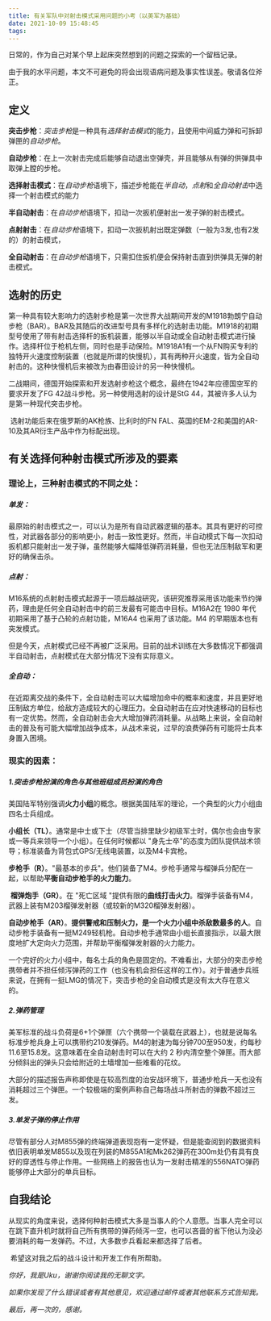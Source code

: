 ```yaml
---
title: 有关军队中对射击模式采用问题的小考（以美军为基础）
date: 2021-10-09 15:48:45
tags:
---
```


日常的，作为自己对某个早上起床突然想到的问题之探索的一个留档记录。

由于我的水平问题，本文不可避免的将会出现语病问题及事实性误差。敬请各位斧正。

## 定义

​	**突击步枪**：*突击步枪*是一种具有*选择射击模式*的能力，且使用中间威力弹和可拆卸弹匣的*自动步枪*。

​	**自动步枪**：在上一次射击完成后能够自动退出空弹壳，并且能够从有弹的供弹具中取弹上膛的步枪。

​	**选择射击模式**：在*自动步枪*语境下，描述步枪能在*半自动*，*点射*和*全自动射击*中选择一个射击模式的能力

​	**半自动射击**：在*自动步枪*语境下，扣动一次扳机便射出一发子弹的射击模式。

​	**点射射击**：在*自动步枪*语境下，扣动一次扳机射出既定弹数（一般为3发,也有2发的）的射击模式，

​	**全自动射击**：在*自动步枪*语境下，只需扣住扳机便会保持射击直到供弹具无弹的射击模式。

## 	

## 选射的历史

​		第一种具有较大影响力的选射步枪是第一次世界大战期间开发的M1918勃朗宁自动步枪（BAR）。BAR及其随后的改进型号具有多样化的选射击功能。M1918的初期型号使用了带有射击选择杆的扳机装置，能够以半自动或全自动射击模式进行操作。选择杆位于枪机左侧，同时也是手动保险。M1918A1有一个从FN购买专利的独特开火速度控制装置（也就是所谓的快慢机），其有两种开火速度，皆为全自动射击的。这种快慢机后来被改为由春田设计的另一种快慢机。

​		二战期间，德国开始探索和开发选射步枪这个概念，最终在1942年应德国空军的要求开发了FG 42战斗步枪。另一种使用选射的设计是StG 44，其被许多人认为是第一种现代突击步枪。

​		选射功能后来在俄罗斯的AK枪族、比利时的FN FAL、英国的EM-2和美国的AR-10及其AR衍生产品中作为标配出现。

## 有关选择何种射击模式所涉及的要素

###   		理论上，三种射击模式的不同之处：

##### 							单发：

​			最原始的射击模式之一，可以认为是所有自动武器逻辑的基本。其具有更好的可控性，对武器各部分的影响更小，射击一致性更好。然而，半自动模式下每一次扣动扳机都只能射出一发子弹，虽然能够大幅降低弹药消耗量，但也无法压制敌军和更好的确保击杀。

##### 							点射：

​			M16系统的点射射击模式起源于一项后越战研究，该研究推荐采用该功能来节约弹药，理由是任何全自动射击中的前三发最有可能击中目标。M16A2在 1980 年代初期采用了基于凸轮的点射功能，M16A4 也采用了该功能。M4 的早期版本也有突发模式。

​			但是今天，点射模式已经不再被广泛采用。目前的战术训练在大多数情况下都强调半自动射击，点射模式在大部分情况下没有实际意义。

##### 							全自动：

​			在近距离交战的条件下，全自动射击可以大幅增加命中的概率和速度，并且更好地压制敌方单位，给敌方造成较大的心理压力。全自动射击在应对快速移动的目标也有一定优势。然而，全自动射击会大大增加弹药消耗量。从战略上来说，全自动射击的普及有可能大幅增加战争成本，从战术来说，过早的浪费弹药有可能将士兵本身置入困境。

### 			现实的因素：

#####        			1.突击步枪扮演的角色与其他班组成员扮演的角色

​			美国陆军特别强调**火力小组**的概念。根据美国陆军的理论，一个典型的火力小组由四名士兵组成。

​			**小组长（TL）**。通常是中士或下士（尽管当排里缺少初级军士时，偶尔也会由专家或一等兵来领导一个小组）。在任何时候都以 "身先士卒"的态度为团队提供战术领导；标准装备为背包式GPS/无线电装置，以及M4卡宾枪。

​			**步枪手（R）**。"最基本的步兵"。他们装备了M4。步枪手通常与榴弹兵分配在一起，以帮助**平衡自动步枪手的火力能力**。

​			**榴弹炮手（GR）**。在 "死亡区域 "提供有限的**曲线打击火力**。榴弹手装备有M4，武器上装有M203榴弹发射器（或较新的M320榴弹发射器）。

​			**自动步枪手（AR）**。**提供警戒和压制火力，是一个火力小组中杀敌数最多的人**。自动步枪手装备有一挺M249轻机枪。自动步枪手通常由小组长直接指示，以最大限度地扩大定向火力范围，并帮助平衡榴弹发射器的火力能力。

​			一个完好的火力小组中，每名士兵的角色是固定的。不难看出，大部分的突击步枪携带者并不担任倾泻弹药的工作（也没有机会担任这样的工作）。对于普通步兵班来说，在拥有一挺LMG的情况下，突击步枪的全自动模式是没有太大存在意义的。

#####         			2.弹药管理

​			美军标准的战斗负荷是6+1个弹匣（六个携带一个装载在武器上），也就是说每名标准步枪兵身上可以携带约210发弹药。M4的射速为每分钟700至950发，约每秒11.6至15.8发。这意味着在全自动射击时可以在大约 2 秒内清空整个弹匣。而大部分倾斜出的弹头只会给附近的土墙增加一些难看的花纹。

​			大部分的描述报告声称即使是在较高烈度的治安战环境下，普通步枪兵一天也没有消耗超过三个弹匣。一个较极端的案例声称自己每场战斗所射击的弹数不超过三发。

#####   				3.单发子弹的停止作用

尽管有部分人对M855弹的终端弹道表现抱有一定怀疑，但是能查阅到的数据资料依旧表明单发M855以及现在列装的M855A1和Mk262弹药在300m处仍有具有良好的穿透性与停止作用。一些网络上的报告也认为一发射击精准的556NATO弹药能够停止大部分的单兵目标。

## 自我结论

​		从现实的角度来说，选择何种射击模式大多是当事人的个人意愿。当事人完全可以在跳下直升机时就将自己所有携带的弹药倾泻一空，也可以吝啬的省下他认为没必要消耗的每一发弹药。不过，大多数步兵看起来都选择了后者。

​		希望这对我之后的战斗设计和开发工作有所帮助。









*你好，我是Uku，谢谢你阅读我的无聊文字。*

*如果你发现了什么错误或者有其他意见，欢迎通过邮件或者其他联系方式告知我。*

*最后，再一次的，感谢。*
